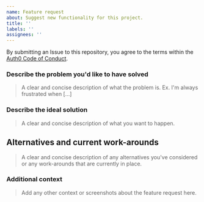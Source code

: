 ```yaml
---
name: Feature request
about: Suggest new functionality for this project.
title: ''
labels: ''
assignees: ''
---
```


By submitting an Issue to this repository, you agree to the terms within the [Auth0 Code of Conduct](../../CODE-OF-CONDUCT.md).

### Describe the problem you'd like to have solved

> A clear and concise description of what the problem is. Ex. I'm always frustrated when [...]

### Describe the ideal solution

> A clear and concise description of what you want to happen.

## Alternatives and current work-arounds

> A clear and concise description of any alternatives you've considered or any work-arounds that are currently in place.

### Additional context

> Add any other context or screenshots about the feature request here.
